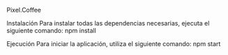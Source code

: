 Pixel.Coffee

Instalación
Para instalar todas las dependencias necesarias, ejecuta el siguiente comando:
npm install

Ejecución
Para iniciar la aplicación, utiliza el siguiente comando:
npm start
